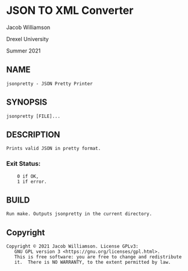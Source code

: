 # JSON TO XML Converter
Jacob Williamson

Drexel University

Summer 2021

## NAME
    jsonpretty - JSON Pretty Printer
## SYNOPSIS
    jsonpretty [FILE]...
## DESCRIPTION
    Prints valid JSON in pretty format.
### Exit Status:
        0 if OK,
        1 if error. 
## BUILD
    Run make. Outputs jsonpretty in the current directory.
## Copyright
    Copyright © 2021 Jacob Williamson. License GPLv3:
       GNU GPL version 3 <https://gnu.org/licenses/gpl.html>.
       This is free software: you are free to change and redistribute
       it.  There is NO WARRANTY, to the extent permitted by law.